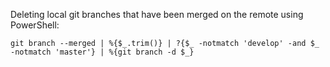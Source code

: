 Deleting local git branches that have been merged on the remote using PowerShell:

```
git branch --merged | %{$_.trim()} | ?{$_ -notmatch 'develop' -and $_ -notmatch 'master'} | %{git branch -d $_}
```